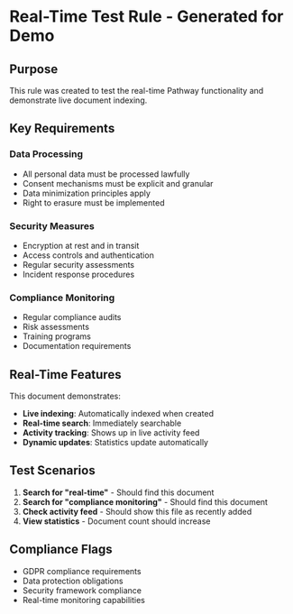 # Real-Time Test Rule - Generated for Demo

## Purpose
This rule was created to test the real-time Pathway functionality and demonstrate live document indexing.

## Key Requirements

### Data Processing
- All personal data must be processed lawfully
- Consent mechanisms must be explicit and granular
- Data minimization principles apply
- Right to erasure must be implemented

### Security Measures
- Encryption at rest and in transit
- Access controls and authentication
- Regular security assessments
- Incident response procedures

### Compliance Monitoring
- Regular compliance audits
- Risk assessments
- Training programs
- Documentation requirements

## Real-Time Features
This document demonstrates:
- **Live indexing**: Automatically indexed when created
- **Real-time search**: Immediately searchable
- **Activity tracking**: Shows up in live activity feed
- **Dynamic updates**: Statistics update automatically

## Test Scenarios
1. **Search for "real-time"** - Should find this document
2. **Search for "compliance monitoring"** - Should find this document
3. **Check activity feed** - Should show this file as recently added
4. **View statistics** - Document count should increase

## Compliance Flags
- GDPR compliance requirements
- Data protection obligations
- Security framework compliance
- Real-time monitoring capabilities
